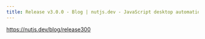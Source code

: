 ```yaml
---
title: Release v3.0.0 - Blog | nutjs.dev - JavaScript desktop automation
---
```


https://nutjs.dev/blog/release300


